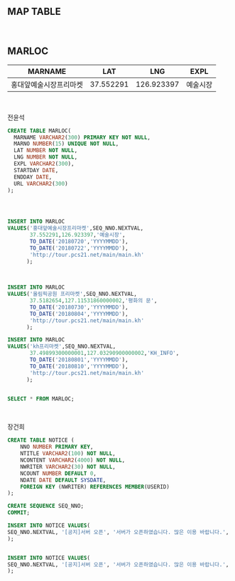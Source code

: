 <h2>MAP TABLE</h2>

<br>

<h2>MARLOC</h2>

|        MARNAME         |    LAT    |    LNG     |   EXPL   |
| :--------------------: | :-------: | :--------: | :------: |
| 홍대앞예술시장프리마켓 | 37.552291 | 126.923397 | 예술시장 |

<br>

전윤석 

```sql
CREATE TABLE MARLOC(
  MARNAME VARCHAR2(300) PRIMARY KEY NOT NULL,
  MARNO NUMBER(15) UNIQUE NOT NULL,
  LAT NUMBER NOT NULL,
  LNG NUMBER NOT NULL,
  EXPL VARCHAR2(300),
  STARTDAY DATE,
  ENDDAY DATE,
  URL VARCHAR2(300)
);




INSERT INTO MARLOC
VALUES('홍대앞예술시장프리마켓',SEQ_NNO.NEXTVAL,
       37.552291,126.923397,'예술시장',
       TO_DATE('20180720','YYYYMMDD'),
       TO_DATE('20180722','YYYYMMDD'),
       'http://tour.pcs21.net/main/main.kh'
      );
       
       

INSERT INTO MARLOC
VALUES('올림픽공원 프리마켓',SEQ_NNO.NEXTVAL,
       37.5182654,127.11531860000002,'평화의 문',
       TO_DATE('20180730','YYYYMMDD'),
       TO_DATE('20180804','YYYYMMDD'),
       'http://tour.pcs21.net/main/main.kh'
      );

INSERT INTO MARLOC
VALUES('kh프리마켓',SEQ_NNO.NEXTVAL,
       37.49899300000001,127.03290900000002,'KH_INFO',
       TO_DATE('20180801','YYYYMMDD'),
       TO_DATE('20180810','YYYYMMDD'),
       'http://tour.pcs21.net/main/main.kh'
      );


SELECT * FROM MARLOC;


```

<br>

장건희

```sql
CREATE TABLE NOTICE (
    NNO NUMBER PRIMARY KEY,
    NTITLE VARCHAR2(100) NOT NULL,
    NCONTENT VARCHAR2(4000) NOT NULL,
    NWRITER VARCHAR2(30) NOT NULL,
    NCOUNT NUMBER DEFAULT 0,
    NDATE DATE DEFAULT SYSDATE,
    FOREIGN KEY (NWRITER) REFERENCES MEMBER(USERID)
);

CREATE SEQUENCE SEQ_NNO;
COMMIT;

INSERT INTO NOTICE VALUES(
SEQ_NNO.NEXTVAL, '[공지]서버 오픈', '서버가 오픈하였습니다. 많은 이용 바랍니다.', 'admin', DEFAULT, DEFAULT
);


INSERT INTO NOTICE VALUES(
SEQ_NNO.NEXTVAL, '[공지]서버 오픈', '서버가 오픈하였습니다. 많은 이용 바랍니다.', 'admin', DEFAULT, DEFAULT
);
```

<br>



